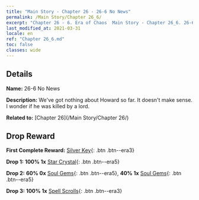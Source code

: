 ```yaml
---
title: "Main Story - Chapter 26 - 26-6 No News"
permalink: /Main Story/Chapter 26_6/
excerpt: "Chapter 26 - 6. Era of Chaos  Main Story - Chapter 26_6. 26-6 No News"
last_modified_at: 2021-03-31
locale: en
ref: "Chapter 26_6.md"
toc: false
classes: wide
---
```


## Details

 **Name:** 26-6 No News

 **Description:** We've got nothing about Howard so far. It doesn't make sense. I wonder if he was killed by a lord.

 **Related to:** [Chapter 26](/Main Story/Chapter 26/)

## Drop Reward

 **First Complete Reward:** [Silver Key](/Items/con_693/){: .btn .btn--era3}

 **Drop 1:** **100% 1x** [Star Crystal](/Items/mat_94/){: .btn .btn--era5}

 **Drop 2:** **60% 0x** [Soul Gems](/Items/mat_86/){: .btn .btn--era5}, **40% 1x** [Soul Gems](/Items/mat_86/){: .btn .btn--era5}

 **Drop 3:** **100% 1x** [Spell Scrolls](/Items/con_694/){: .btn .btn--era3}

